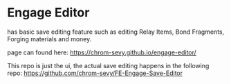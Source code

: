 # Engage Editor

has basic save editing feature such as editing Relay Items, Bond Fragments, Forging materials and money.

page can found here: https://chrom-sevy.github.io/engage-editor/

This repo is just the ui, the actual save editing happens in the following repo: https://github.com/chrom-sevy/FE-Engage-Save-Editor
